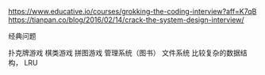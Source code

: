 https://www.educative.io/courses/grokking-the-coding-interview?aff=K7qB
https://tianpan.co/blog/2016/02/14/crack-the-system-design-interview/

经典问题

扑克牌游戏
棋类游戏
拼图游戏
管理系统（图书）
文件系统
比较复杂的数据结构， LRU